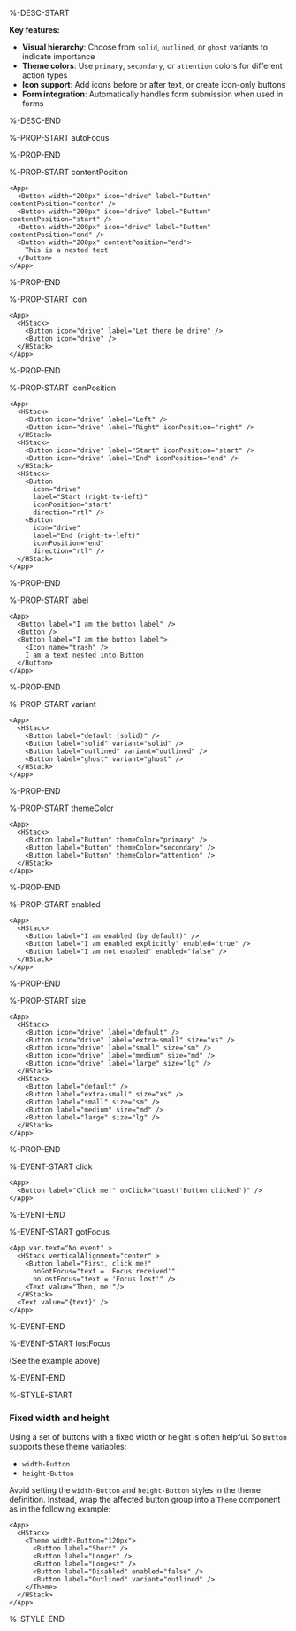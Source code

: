 %-DESC-START

**Key features:**
- **Visual hierarchy**: Choose from `solid`, `outlined`, or `ghost` variants to indicate importance
- **Theme colors**: Use `primary`, `secondary`, or `attention` colors for different action types
- **Icon support**: Add icons before or after text, or create icon-only buttons
- **Form integration**: Automatically handles form submission when used in forms

%-DESC-END

%-PROP-START autoFocus

%-PROP-END

%-PROP-START contentPosition

```xmlui-pg copy display name="Example: content position"
<App>
  <Button width="200px" icon="drive" label="Button" contentPosition="center" />
  <Button width="200px" icon="drive" label="Button" contentPosition="start" />
  <Button width="200px" icon="drive" label="Button" contentPosition="end" />
  <Button width="200px" contentPosition="end">
    This is a nested text
  </Button>
</App>
```

%-PROP-END

%-PROP-START icon

```xmlui-pg copy display name="Example: icon"
<App>
  <HStack>
    <Button icon="drive" label="Let there be drive" />
    <Button icon="drive" />
  </HStack>
</App>
```

%-PROP-END

%-PROP-START iconPosition

```xmlui-pg copy display name="Example: icon position"
<App>
  <HStack>
    <Button icon="drive" label="Left" />
    <Button icon="drive" label="Right" iconPosition="right" />
  </HStack>
  <HStack>
    <Button icon="drive" label="Start" iconPosition="start" />
    <Button icon="drive" label="End" iconPosition="end" />
  </HStack>
  <HStack>
    <Button 
      icon="drive" 
      label="Start (right-to-left)" 
      iconPosition="start" 
      direction="rtl" />
    <Button 
      icon="drive" 
      label="End (right-to-left)" 
      iconPosition="end" 
      direction="rtl" />
  </HStack>
</App>
```

%-PROP-END

%-PROP-START label

```xmlui-pg copy display name="Example: label"
<App>
  <Button label="I am the button label" />
  <Button />
  <Button label="I am the button label">
    <Icon name="trash" />
    I am a text nested into Button
  </Button>
</App>
```

%-PROP-END

%-PROP-START variant

```xmlui-pg copy display name="Example: variant"
<App>
  <HStack>
    <Button label="default (solid)" />
    <Button label="solid" variant="solid" />
    <Button label="outlined" variant="outlined" />
    <Button label="ghost" variant="ghost" />
  </HStack>
</App>
```

%-PROP-END

%-PROP-START themeColor

```xmlui-pg copy display name="Example: theme colors"
<App>
  <HStack>
    <Button label="Button" themeColor="primary" />
    <Button label="Button" themeColor="secondary" />
    <Button label="Button" themeColor="attention" />
  </HStack>
</App>  
```

%-PROP-END

%-PROP-START enabled

```xmlui-pg copy display name="Example: enabled"
<App>
  <HStack>
    <Button label="I am enabled (by default)" />
    <Button label="I am enabled explicitly" enabled="true" />
    <Button label="I am not enabled" enabled="false" />
  </HStack>
</App>
```

%-PROP-END

%-PROP-START size

```xmlui-pg copy display name="Example: size"
<App>
  <HStack>
    <Button icon="drive" label="default" />
    <Button icon="drive" label="extra-small" size="xs" />
    <Button icon="drive" label="small" size="sm" />
    <Button icon="drive" label="medium" size="md" />
    <Button icon="drive" label="large" size="lg" />
  </HStack>
  <HStack>
    <Button label="default" />
    <Button label="extra-small" size="xs" />
    <Button label="small" size="sm" />
    <Button label="medium" size="md" />
    <Button label="large" size="lg" />
  </HStack>
</App>
```

%-PROP-END

%-EVENT-START click

```xmlui-pg copy display name="Example: click"
<App>
  <Button label="Click me!" onClick="toast('Button clicked')" />
</App>
```

%-EVENT-END

%-EVENT-START gotFocus

```xmlui-pg copy display name="Example: gotFocus"
<App var.text="No event" >
  <HStack verticalAlignment="center" >
    <Button label="First, click me!" 
      onGotFocus="text = 'Focus received'" 
      onLostFocus="text = 'Focus lost'" />
    <Text value="Then, me!"/>
  </HStack>
  <Text value="{text}" />
</App>
```

%-EVENT-END

%-EVENT-START lostFocus

(See the example above)

%-EVENT-END

%-STYLE-START

### Fixed width and height

Using a set of buttons with a fixed width or height is often helpful. So `Button` supports these theme variables:
- `width-Button`
- `height-Button`

Avoid setting the `width-Button` and `height-Button` styles in the theme definition. Instead, wrap the affected button group into a `Theme` component as in the following example:

```xmlui-pg copy display name="Example: Buttons with fixed width"
<App>
  <HStack>
    <Theme width-Button="120px">
      <Button label="Short" />
      <Button label="Longer" />
      <Button label="Longest" />
      <Button label="Disabled" enabled="false" />
      <Button label="Outlined" variant="outlined" />
    </Theme>
  </HStack>
</App>
```

%-STYLE-END
